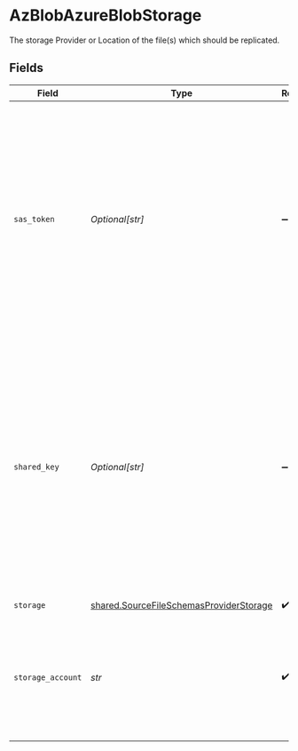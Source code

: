 # AzBlobAzureBlobStorage

The storage Provider or Location of the file(s) which should be replicated.


## Fields

| Field                                                                                                                                                                                                                                           | Type                                                                                                                                                                                                                                            | Required                                                                                                                                                                                                                                        | Description                                                                                                                                                                                                                                     |
| ----------------------------------------------------------------------------------------------------------------------------------------------------------------------------------------------------------------------------------------------- | ----------------------------------------------------------------------------------------------------------------------------------------------------------------------------------------------------------------------------------------------- | ----------------------------------------------------------------------------------------------------------------------------------------------------------------------------------------------------------------------------------------------- | ----------------------------------------------------------------------------------------------------------------------------------------------------------------------------------------------------------------------------------------------- |
| `sas_token`                                                                                                                                                                                                                                     | *Optional[str]*                                                                                                                                                                                                                                 | :heavy_minus_sign:                                                                                                                                                                                                                              | To access Azure Blob Storage, this connector would need credentials with the proper permissions. One option is a SAS (Shared Access Signature) token. If accessing publicly available data, this field is not necessary.                        |
| `shared_key`                                                                                                                                                                                                                                    | *Optional[str]*                                                                                                                                                                                                                                 | :heavy_minus_sign:                                                                                                                                                                                                                              | To access Azure Blob Storage, this connector would need credentials with the proper permissions. One option is a storage account shared key (aka account key or access key). If accessing publicly available data, this field is not necessary. |
| `storage`                                                                                                                                                                                                                                       | [shared.SourceFileSchemasProviderStorage](../../models/shared/sourcefileschemasproviderstorage.md)                                                                                                                                              | :heavy_check_mark:                                                                                                                                                                                                                              | N/A                                                                                                                                                                                                                                             |
| `storage_account`                                                                                                                                                                                                                               | *str*                                                                                                                                                                                                                                           | :heavy_check_mark:                                                                                                                                                                                                                              | The globally unique name of the storage account that the desired blob sits within. See <a href="https://docs.microsoft.com/en-us/azure/storage/common/storage-account-overview" target="_blank">here</a> for more details.                      |